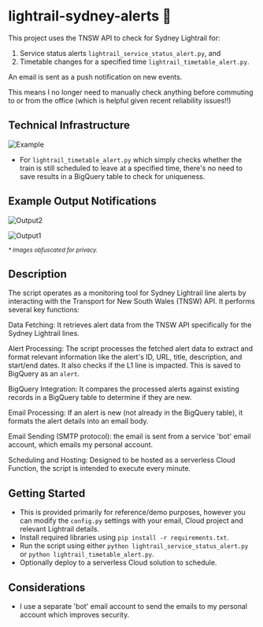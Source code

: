 # lightrail-sydney-alerts 🚃
This project uses the TNSW API to check for Sydney Lightrail for:
1) Service status alerts `lightrail_service_status_alert.py`, and 
2) Timetable changes for a specified time `lightrail_timetable_alert.py`.

An email is sent as a push notification on new events. 

This means I no longer need to manually check anything before commuting to or from the office (which is helpful given recent reliability issues!!)

## Technical Infrastructure 
![Example](https://github.com/jo12no/lightrail-sydney-alerts/assets/19522573/54ff096a-902e-4fce-8c3b-3923377c1ada)
* For `lightrail_timetable_alert.py` which simply checks whether the train is still scheduled to leave at a specified time, there's no need to save results in a BigQuery table to check for uniqueness. 

## Example Output Notifications  
![Output2](https://github.com/jo12no/lightrail-sydney-alerts/assets/19522573/819841a1-8ba7-475b-aed3-7c4ddc42786c)

![Output1](https://github.com/jo12no/lightrail-sydney-alerts/assets/19522573/bc4782cf-f1b6-47fa-aa04-a4a5e18c42a7)


<sup>_* Images obfuscated for privacy._</sup>

## Description 
The script operates as a monitoring tool for Sydney Lightrail line alerts by interacting with the Transport for New South Wales (TNSW) API. It performs several key functions:

Data Fetching: It retrieves alert data from the TNSW API specifically for the Sydney Lightrail lines.

Alert Processing: The script processes the fetched alert data to extract and format relevant information like the alert's ID, URL, title, description, and start/end dates. It also checks if the L1 line is impacted. This is saved to BigQuery as an `alert`. 

BigQuery Integration: It compares the processed alerts against existing records in a BigQuery table to determine if they are new.

Email Processing: If an alert is new (not already in the BigQuery table), it formats the alert details into an email body.

Email Sending (SMTP protocol): the email is sent from a service 'bot' email account, which emails my personal account. 

Scheduling and Hosting: Designed to be hosted as a serverless Cloud Function, the script is intended to execute every minute.

## Getting Started
* This is provided primarily for reference/demo purposes, however you can modify the `config.py` settings with your email, Cloud project and relevant Lightrail details. 
* Install required libraries using `pip install -r requirements.txt`.
* Run the script using either `python lightrail_service_status_alert.py` or `python lightrail_timetable_alert.py`.
* Optionally deploy to a serverless Cloud solution to schedule. 

## Considerations
* I use a separate 'bot' email account to send the emails to my personal account which improves security. 
